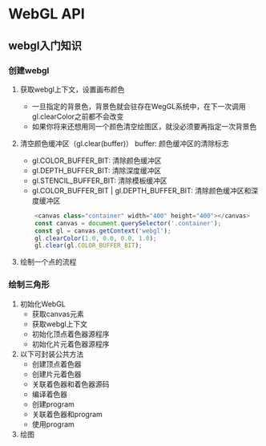 # WebGL API

## webgl入门知识

### 创建webgl

1. 获取webgl上下文，设置画布颜色
    + 一旦指定的背景色，背景色就会驻存在WegGL系统中，在下一次调用gl.clearColor之前都不会改变
    + 如果你将来还想用同一个颜色清空绘图区，就没必须要再指定一次背景色

2. 清空颜色缓冲区（gl.clear(buffer)） buffer: 颜色缓冲区的清除标志
    + gl.COLOR_BUFFER_BIT: 清除颜色缓冲区
    + gl.DEPTH_BUFFER_BIT: 清除深度缓冲区
    + gl.STENCIL_BUFFER_BIT: 清除模板缓冲区
    + gl.COLOR_BUFFER_BIT | gl.DEPTH_BUFFER_BIT: 清除颜色缓冲区和深度缓冲区
    ```js
        <canvas class="container" width="400" height="400"></canvas>
        const canvas = document.querySelector('.container');
        const gl = canvas.getContext('webgl');
        gl.clearColor(1.0, 0.0, 0.0, 1.0); 
        gl.clear(gl.COLOR_BUFFER_BIT); 
    ```
3. 绘制一个点的流程

### 绘制三角形
1. 初始化WebGL
    + 获取canvas元素
    + 获取webgl上下文
    + 初始化顶点着色器源程序
    + 初始化片元着色器源程序
2. 以下可封装公共方法
    + 创建顶点着色器
    + 创建片元着色器
    + 关联着色器和着色器源码
    + 编译着色器
    + 创建program
    + 关联着色器和program
    + 使用program
3. 绘图
